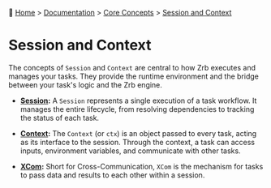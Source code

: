 🔖 [Home](../../../README.md) > [Documentation](../../README.md) > [Core Concepts](../README.md) > [Session and Context](./README.md)

# Session and Context

The concepts of `Session` and `Context` are central to how Zrb executes and manages your tasks. They provide the runtime environment and the bridge between your task's logic and the Zrb engine.

*   **[Session](./session.md):** A `Session` represents a single execution of a task workflow. It manages the entire lifecycle, from resolving dependencies to tracking the status of each task.

*   **[Context](./context.md):** The `Context` (or `ctx`) is an object passed to every task, acting as its interface to the session. Through the context, a task can access inputs, environment variables, and communicate with other tasks.

*   **[XCom](./xcom.md):** Short for Cross-Communication, `XCom` is the mechanism for tasks to pass data and results to each other within a session.
